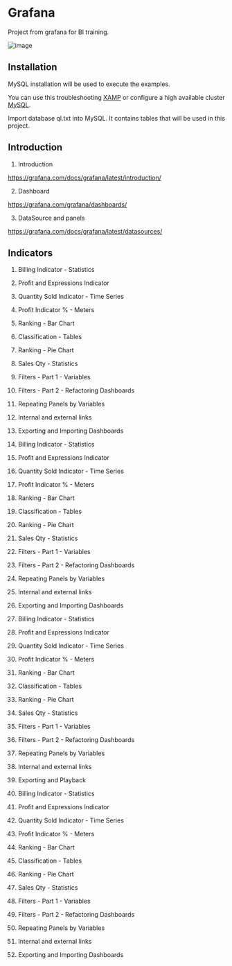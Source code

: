 # Grafana
Project from grafana for BI training.

![image](https://user-images.githubusercontent.com/22028539/171647898-2f73e735-40b1-47d0-9211-5d6de2932199.png)


## Installation

MySQL installation will be used to execute the examples.

You can use this troubleshooting [XAMP](https://www.apachefriends.org/download.html) or configure a high available cluster [MySQL](https://blogs.oracle.com/mysql/post/mysql-database-service-with-high-availability).

Import database ql.txt into MySQL. It contains tables that will be used in this project.

## Introduction

1. Introduction

https://grafana.com/docs/grafana/latest/introduction/

2. Dashboard

https://grafana.com/grafana/dashboards/

3. DataSource and panels

https://grafana.com/docs/grafana/latest/datasources/

## Indicators

1. Billing Indicator - Statistics

2. Profit and Expressions Indicator

3. Quantity Sold Indicator - Time Series

4. Profit Indicator % - Meters

5. Ranking - Bar Chart

6. Classification - Tables

7. Ranking - Pie Chart

8. Sales Qty - Statistics

10. Filters - Part 1 - Variables

11. Filters - Part 2 - Refactoring Dashboards

12. Repeating Panels by Variables

13. Internal and external links

14. Exporting and Importing Dashboards

15. Billing Indicator - Statistics

16. Profit and Expressions Indicator

17. Quantity Sold Indicator - Time Series

18. Profit Indicator % - Meters

19. Ranking - Bar Chart

20. Classification - Tables

21. Ranking - Pie Chart

22. Sales Qty - Statistics

23. Filters - Part 1 - Variables

24. Filters - Part 2 - Refactoring Dashboards

25. Repeating Panels by Variables

26. Internal and external links

27. Exporting and Importing Dashboards

28. Billing Indicator - Statistics

29. Profit and Expressions Indicator

30. Quantity Sold Indicator - Time Series

31. Profit Indicator % - Meters

32. Ranking - Bar Chart

33. Classification - Tables

34. Ranking - Pie Chart

33. Sales Qty - Statistics

34. Filters - Part 1 - Variables

35. Filters - Part 2 - Refactoring Dashboards

36. Repeating Panels by Variables

37. Internal and external links

38. Exporting and Playback

39. Billing Indicator - Statistics

40. Profit and Expressions Indicator

41. Quantity Sold Indicator - Time Series

42. Profit Indicator % - Meters

43. Ranking - Bar Chart

44. Classification - Tables

45. Ranking - Pie Chart

46. Sales Qty - Statistics

47. Filters - Part 1 - Variables

48. Filters - Part 2 - Refactoring Dashboards

4916. Repeating Panels by Variables

5017. Internal and external links

52. Exporting and Importing Dashboards


